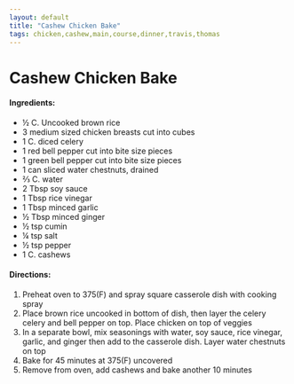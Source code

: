 ```yaml
---
layout: default
title: "Cashew Chicken Bake"
tags: chicken,cashew,main,course,dinner,travis,thomas
---
```

# Cashew Chicken Bake

#### Ingredients:
- ½ C. Uncooked brown rice
- 3 medium sized chicken breasts cut into cubes
- 1 C. diced celery
- 1 red bell pepper cut into bite size pieces
- 1 green bell pepper cut into bite size pieces
- 1 can sliced water chestnuts, drained
- ⅔ C. water
- 2 Tbsp soy sauce
- 1 Tbsp rice vinegar
- 1 Tbsp minced garlic
- ½ Tbsp minced ginger
- ½ tsp cumin
- ¼ tsp salt
- ½ tsp pepper
- 1 C. cashews

#### Directions:
1. Preheat oven to 375(F) and spray square casserole dish with cooking spray
2. Place brown rice uncooked in bottom of dish, then layer the celery celery and bell pepper on top.  Place chicken on top of veggies
3. In a separate bowl, mix seasonings with water, soy sauce, rice vinegar, garlic, and ginger then add to the casserole dish.  Layer water chestnuts on top
4. Bake for 45 minutes at 375(F) uncovered
5. Remove from oven, add cashews and bake another 10 minutes
